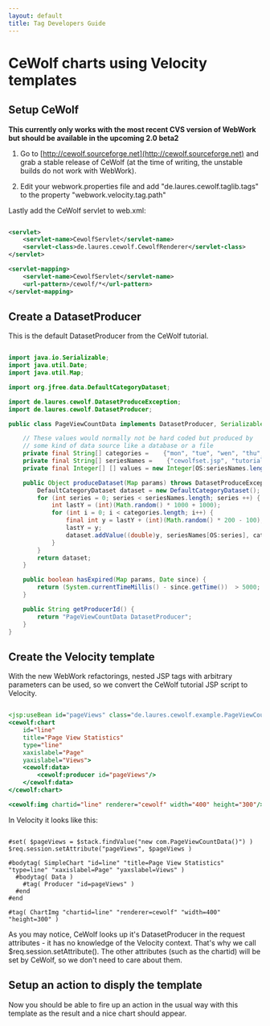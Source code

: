 ```yaml
---
layout: default
title: Tag Developers Guide
---
```


# CeWolf charts using Velocity templates

## Setup CeWolf

**This currently only works with the most recent CVS version of WebWork but should be available in the upcoming 2.0 beta2**

1. Go to [http://cewolf.sourceforge.net](http://cewolf.sourceforge.net) and grab a stable release of CeWolf (at the time of writing, the unstable builds do not work with WebWork).

2. Edit your webwork.properties file and add "de.laures.cewolf.taglib.tags" to the  property "webwork.velocity.tag.path"

Lastly add the CeWolf servlet to web.xml:


```xml

<servlet>
    <servlet-name>CewolfServlet</servlet-name>
    <servlet-class>de.laures.cewolf.CewolfRenderer</servlet-class>
</servlet>

<servlet-mapping>
    <servlet-name>CewolfServlet</servlet-name>
    <url-pattern>/cewolf/*</url-pattern>
</servlet-mapping>

```

## Create a DatasetProducer

This is the default DatasetProducer from the CeWolf tutorial.


```java

import java.io.Serializable;
import java.util.Date;
import java.util.Map;

import org.jfree.data.DefaultCategoryDataset;

import de.laures.cewolf.DatasetProduceException;
import de.laures.cewolf.DatasetProducer;

public class PageViewCountData implements DatasetProducer, Serializable {

	// These values would normally not be hard coded but produced by
	// some kind of data source like a database or a file
	private final String[] categories =    {"mon", "tue", "wen", "thu", "fri", "sat", "sun"};
	private final String[] seriesNames =    {"cewolfset.jsp", "tutorial.jsp", "testpage.jsp", "performancetest.jsp"};
	private final Integer[] [] values = new Integer[OS:seriesNames.length] [OS:categories.length];

	public Object produceDataset(Map params) throws DatasetProduceException {
		DefaultCategoryDataset dataset = new DefaultCategoryDataset();
		for (int series = 0; series < seriesNames.length; series ++) {
			int lastY = (int)(Math.random() * 1000 + 1000);
			for (int i = 0; i < categories.length; i++) {
				final int y = lastY + (int)(Math.random() * 200 - 100);
				lastY = y;
				dataset.addValue((double)y, seriesNames[OS:series], categories[i]);
			}
		}
		return dataset;
	}

	public boolean hasExpired(Map params, Date since) {		
		return (System.currentTimeMillis() - since.getTime())  > 5000;
	}

	public String getProducerId() {
		return "PageViewCountData DatasetProducer";
	}
}

```

## Create the Velocity template

With the new WebWork refactorings, nested JSP tags with arbitrary parameters can be used, so we convert the CeWolf tutorial JSP script to Velocity.


```jsp

<jsp:useBean id="pageViews" class="de.laures.cewolf.example.PageViewCountData"/>
<cewolf:chart 
    id="line" 
    title="Page View Statistics" 
    type="line" 
    xaxislabel="Page" 
    yaxislabel="Views">
    <cewolf:data>
        <cewolf:producer id="pageViews"/>
    </cewolf:data>
</cewolf:chart>

<cewolf:img chartid="line" renderer="cewolf" width="400" height="300"/>

```

In Velocity it looks like this:


~~~~~~~

#set( $pageViews = $stack.findValue("new com.PageViewCountData()") )
$req.session.setAttribute("pageViews", $pageViews ) 

#bodytag( SimpleChart "id=line" "title=Page View Statistics" "type=line" "xaxislabel=Page" "yaxslabel=Views" )
  #bodytag( Data )
    #tag( Producer "id=pageViews" )
  #end
#end

#tag( ChartImg "chartid=line" "renderer=cewolf" "width=400" "height=300" ) 

~~~~~~~

As you may notice, CeWolf looks up it's DatasetProducer in the request attributes - it has no knowledge of the Velocity context. That's why we call \$req.session.setAttribute(). The other attributes (such as the chartid) will be set by CeWolf, so we don't need to care about them.

## Setup an action to disply the template

Now you should be able to fire up an action in the usual way with this template as the result and a nice chart should appear.

